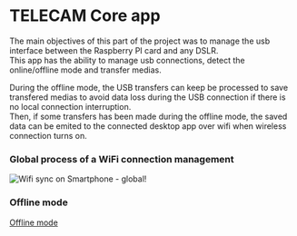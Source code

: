 # TELECAM Core app

The main objectives of this part of the project was to manage the usb interface between the Raspberry PI card and any DSLR.  
This app has the ability to manage usb connections, detect the online/offline mode and transfer medias.  

During the offline mode, the USB transfers can keep be processed to save transfered medias to avoid data loss during the USB connection if there is no local connection interruption.  
Then, if some transfers has been made during the offline mode, the saved data can be emited to the connected desktop app over wifi when wireless connection turns on.  

### Global process of a WiFi connection management
![Wifi sync on Smartphone - global](https://github.com/Thomas7997/camera_client/assets/45339466/e56e3584-de6f-4566-8f7b-a3c999c029cc)!

### Offline mode
[Offline mode](https://github.com/Thomas7997/camera_client/assets/45339466/5537de0c-e90e-428e-98ee-af0529a66d7f)
